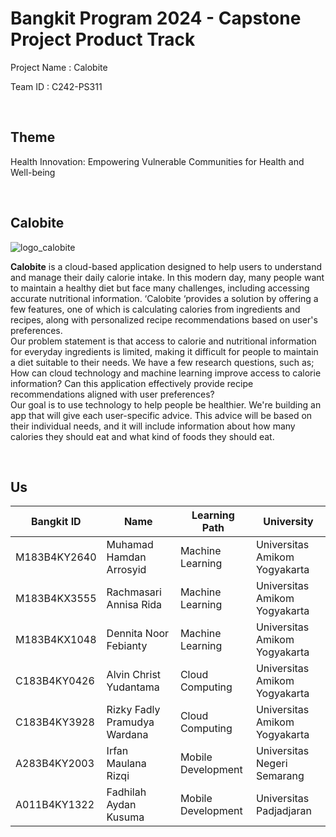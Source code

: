 # Bangkit Program 2024 - Capstone Project Product Track

Project Name : Calobite

Team ID : C242-PS311

<br>

## Theme
Health Innovation: Empowering Vulnerable Communities for Health and Well-being

<br>

## Calobite

![logo_calobite](https://github.com/user-attachments/assets/38b7122a-a92c-47f5-b75d-f481907df960)
<br>

**Calobite** is a cloud-based application designed to help users to understand and manage their daily calorie intake. In this modern day, many people want to maintain a healthy diet but face many challenges, including accessing accurate nutritional information. ‘Calobite ‘provides a solution by offering a few features, one of which is calculating calories from ingredients and recipes, along with personalized recipe recommendations based on user's preferences.<br>
Our problem statement is that access to calorie and nutritional information for everyday ingredients is limited, making it difficult for people to maintain a diet suitable to their needs.
We have a few research questions, such as; How can cloud technology and machine learning improve access to calorie information? Can this application effectively provide recipe recommendations aligned with user preferences? <br>
Our goal is to use technology to help people be healthier. We're building an app that will give each user-specific advice. This advice will be based on their individual needs, and it will include information about how many calories they should eat and what kind of foods they should eat.

<br>

## Us
| Bangkit ID | Name | Learning Path | University |
| ---      | ---       | ---       | ---       |
| M183B4KY2640  | Muhamad Hamdan Arrosyid | Machine Learning | Universitas Amikom Yogyakarta |
| M183B4KX3555 | Rachmasari Annisa Rida | Machine Learning |	Universitas Amikom Yogyakarta  |
| M183B4KX1048  | Dennita Noor Febianty | Machine Learning |	Universitas Amikom Yogyakarta  |
| C183B4KY0426 | Alvin Christ Yudantama | Cloud Computing | Universitas Amikom Yogyakarta |
| C183B4KY3928 | Rizky Fadly Pramudya Wardana| Cloud Computing | Universitas Amikom Yogyakarta |
| A283B4KY2003 | Irfan Maulana Rizqi | Mobile Development | 	Universitas Negeri Semarang |
| A011B4KY1322 | Fadhilah Aydan Kusuma |  Mobile Development | Universitas Padjadjaran |
